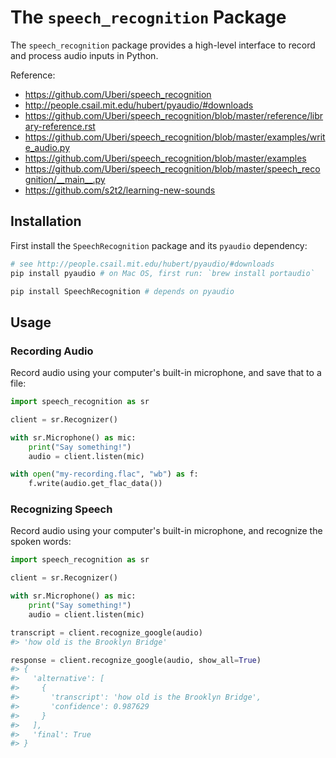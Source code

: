 # The `speech_recognition` Package

The `speech_recognition` package provides a high-level interface to record and process audio inputs in Python.

Reference:

  + https://github.com/Uberi/speech_recognition
  + http://people.csail.mit.edu/hubert/pyaudio/#downloads
  + https://github.com/Uberi/speech_recognition/blob/master/reference/library-reference.rst
  + https://github.com/Uberi/speech_recognition/blob/master/examples/write_audio.py
  + https://github.com/Uberi/speech_recognition/blob/master/examples
  + https://github.com/Uberi/speech_recognition/blob/master/speech_recognition/__main__.py
  + https://github.com/s2t2/learning-new-sounds

## Installation

First install the `SpeechRecognition` package and its `pyaudio` dependency:

```sh
# see http://people.csail.mit.edu/hubert/pyaudio/#downloads
pip install pyaudio # on Mac OS, first run: `brew install portaudio`

pip install SpeechRecognition # depends on pyaudio
```

## Usage

### Recording Audio

Record audio using your computer's built-in microphone, and save that to a file:

```py
import speech_recognition as sr

client = sr.Recognizer()

with sr.Microphone() as mic:
    print("Say something!")
    audio = client.listen(mic)

with open("my-recording.flac", "wb") as f:
    f.write(audio.get_flac_data())
```

### Recognizing Speech

Record audio using your computer's built-in microphone, and recognize the spoken words:

```py
import speech_recognition as sr

client = sr.Recognizer()

with sr.Microphone() as mic:
    print("Say something!")
    audio = client.listen(mic)

transcript = client.recognize_google(audio)
#> 'how old is the Brooklyn Bridge'

response = client.recognize_google(audio, show_all=True)
#> {
#>   'alternative': [
#>     {
#>       'transcript': 'how old is the Brooklyn Bridge',
#>       'confidence': 0.987629
#>     }
#>   ],
#>   'final': True
#> }
```
